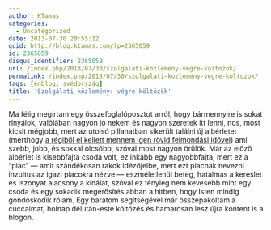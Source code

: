```yaml
---
author: KTamas
categories:
  - Uncategorized
date: 2013-07-30 20:55:12
guid: http://blog.ktamas.com/?p=2365059
id: 2365059
disqus_identifier: 2365059
url: /index.php/2013/07/30/szolgalati-kozlemeny-vegre-koltozok/
permalink: /index.php/2013/07/30/szolgalati-kozlemeny-vegre-koltozok/
tags: [énblog, svédország]
title: 'Szolgálati közlemény: végre költözök'
---
```


Ma félig megírtam egy összefoglalóposztot arról, hogy bármennyire is sokat rinyálok, valójában nagyon jó nekem és nagyon szeretek itt lenni, nos, most kicsit mégjobb, mert az utolsó pillanatban sikerült találni új albérletet (merthogy [a régiből el kellett mennem igen rövid felmondási idővel](http://blog.ktamas.com/index.php/2013/07/21/megszakitjuk-adasunkat/)) ami szebb, jobb, és sokkal olcsóbb, szóval most nagyon örülök. Már az előző albérlet is kisebbfajta csoda volt, ez inkább egy nagyobbfajta, mert ez a &#8220;piac&#8221; &#8212; amit szándékosan rakok idézőjelbe, mert ezt piacnak nevezni inzultus az igazi piacokra nézve &#8212; eszméletlenül beteg, hatalmas a kereslet és iszonyat alacsony a kínálat, szóval ez tényleg nem kevesebb mint egy csoda és egy sokadik megerősítés abban a hitben, hogy Isten mindig gondoskodik rólam. Egy barátom segítségével már összepakoltam a cuccaimat, holnap délután-este költözés és hamarosan lesz újra kontent is a blogon.
